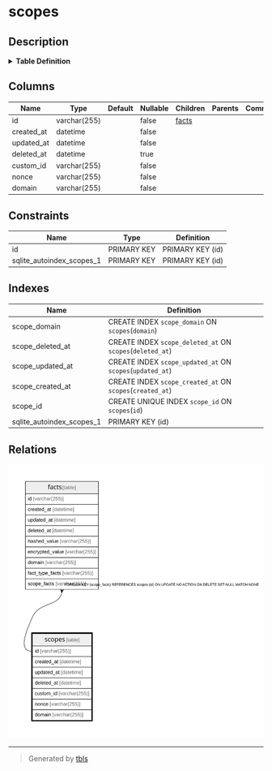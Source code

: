# scopes

## Description

<details>
<summary><strong>Table Definition</strong></summary>

```sql
CREATE TABLE `scopes`(`id` varchar(255) NOT NULL, `created_at` datetime NOT NULL, `updated_at` datetime NOT NULL, `deleted_at` datetime NULL, `custom_id` varchar(255) NOT NULL, `nonce` varchar(255) NOT NULL, `domain` varchar(255) NOT NULL, PRIMARY KEY(`id`))
```

</details>

## Columns

| Name       | Type         | Default | Nullable | Children          | Parents | Comment |
| ---------- | ------------ | ------- | -------- | ----------------- | ------- | ------- |
| id         | varchar(255) |         | false    | [facts](facts.md) |         |         |
| created_at | datetime     |         | false    |                   |         |         |
| updated_at | datetime     |         | false    |                   |         |         |
| deleted_at | datetime     |         | true     |                   |         |         |
| custom_id  | varchar(255) |         | false    |                   |         |         |
| nonce      | varchar(255) |         | false    |                   |         |         |
| domain     | varchar(255) |         | false    |                   |         |         |

## Constraints

| Name                      | Type        | Definition       |
| ------------------------- | ----------- | ---------------- |
| id                        | PRIMARY KEY | PRIMARY KEY (id) |
| sqlite_autoindex_scopes_1 | PRIMARY KEY | PRIMARY KEY (id) |

## Indexes

| Name                      | Definition                                                |
| ------------------------- | --------------------------------------------------------- |
| scope_domain              | CREATE INDEX `scope_domain` ON `scopes`(`domain`)         |
| scope_deleted_at          | CREATE INDEX `scope_deleted_at` ON `scopes`(`deleted_at`) |
| scope_updated_at          | CREATE INDEX `scope_updated_at` ON `scopes`(`updated_at`) |
| scope_created_at          | CREATE INDEX `scope_created_at` ON `scopes`(`created_at`) |
| scope_id                  | CREATE UNIQUE INDEX `scope_id` ON `scopes`(`id`)          |
| sqlite_autoindex_scopes_1 | PRIMARY KEY (id)                                          |

## Relations

![er](scopes.svg)

---

> Generated by [tbls](https://github.com/k1LoW/tbls)
